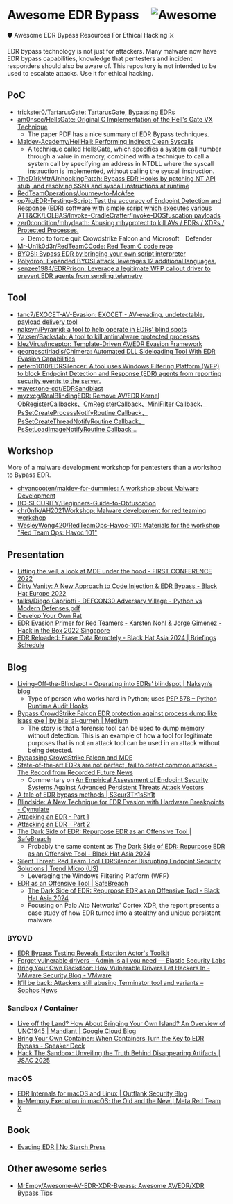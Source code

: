 # Awesome EDR Bypass　![Awesome](https://cdn.rawgit.com/sindresorhus/awesome/d7305f38d29fed78fa85652e3a63e154dd8e8829/media/badge.svg)

🛡️ Awesome EDR Bypass Resources For Ethical Hacking ⚔️

EDR bypass technology is not just for attackers.
Many malware now have EDR bypass capabilities, knowledge that pentesters and incident responders should also be aware of.
This repository is not intended to be used to escalate attacks. Use it for ethical hacking.

## PoC
- [trickster0/TartarusGate: TartarusGate, Bypassing EDRs](https://github.com/trickster0/TartarusGate)
- [am0nsec/HellsGate: Original C Implementation of the Hell's Gate VX Technique](https://github.com/am0nsec/HellsGate)
    - The paper PDF has a nice summary of EDR Bypass techniques.
- [Maldev-Academy/HellHall: Performing Indirect Clean Syscalls](https://github.com/Maldev-Academy/HellHall)
    - A technique called HellsGate, which specifies a system call number through a value in memory, combined with a technique to call a system call by specifying an address in NTDLL where the syscall instruction is implemented, without calling the syscall instruction.
- [TheD1rkMtr/UnhookingPatch: Bypass EDR Hooks by patching NT API stub, and resolving SSNs and syscall instructions at runtime](https://github.com/TheD1rkMtr/UnhookingPatch)
- [RedTeamOperations/Journey-to-McAfee](https://github.com/RedTeamOperations/Journey-to-McAfee)
- [op7ic/EDR-Testing-Script: Test the accuracy of Endpoint Detection and Response (EDR) software with simple script which executes various ATT&CK/LOLBAS/Invoke-CradleCrafter/Invoke-DOSfuscation payloads](https://github.com/op7ic/EDR-Testing-Script)
- [zer0condition/mhydeath: Abusing mhyprotect to kill AVs / EDRs / XDRs / Protected Processes.](https://github.com/zer0condition/mhydeath)
  - Demo to force quit Crowdstrike Falcon and Microsoft　Defender
- [Mr-Un1k0d3r/RedTeamCCode: Red Team C code repo](https://github.com/Mr-Un1k0d3r/RedTeamCCode/)
- [BYOSI: Bypass EDR by bringing your own script interpreter](https://github.com/oldkingcone/BYOSI)
- [Polydrop: Expanded BYOSI attack, leverages 12 additional languages.](https://github.com/MalwareSupportGroup/PolyDrop)
- [senzee1984/EDRPrison: Leverage a legitimate WFP callout driver to prevent EDR agents from sending telemetry](https://github.com/senzee1984/EDRPrison)

## Tool
- [tanc7/EXOCET-AV-Evasion: EXOCET - AV-evading, undetectable, payload delivery tool](https://github.com/tanc7/EXOCET-AV-Evasion)
- [naksyn/Pyramid: a tool to help operate in EDRs' blind spots](https://github.com/naksyn/Pyramid)
- [Yaxser/Backstab: A tool to kill antimalware protected processes](https://github.com/Yaxser/Backstab/)
- [klezVirus/inceptor: Template-Driven AV/EDR Evasion Framework](https://github.com/klezVirus/inceptor)
- [georgesotiriadis/Chimera: Automated DLL Sideloading Tool With EDR Evasion Capabilities](https://github.com/georgesotiriadis/Chimera)
- [netero1010/EDRSilencer: A tool uses Windows Filtering Platform (WFP) to block Endpoint Detection and Response (EDR) agents from reporting security events to the server.](https://github.com/netero1010/EDRSilencer)
- [wavestone-cdt/EDRSandblast](https://github.com/wavestone-cdt/EDRSandblast)
- [myzxcg/RealBlindingEDR: Remove AV/EDR Kernel ObRegisterCallbacks、CmRegisterCallback、MiniFilter Callback、PsSetCreateProcessNotifyRoutine Callback、PsSetCreateThreadNotifyRoutine Callback、PsSetLoadImageNotifyRoutine Callback...](https://github.com/myzxcg/RealBlindingEDR)
  
## Workshop
More of a malware development workshop for pentesters than a workshop to Bypass EDR.

- [chvancooten/maldev-for-dummies: A workshop about Malware Development](https://github.com/chvancooten/maldev-for-dummies)
- [BC-SECURITY/Beginners-Guide-to-Obfuscation](https://github.com/BC-SECURITY/Beginners-Guide-to-Obfuscation)
- [chr0n1k/AH2021Workshop: Malware development for red teaming workshop](https://github.com/chr0n1k/AH2021Workshop)
- [WesleyWong420/RedTeamOps-Havoc-101: Materials for the workshop "Red Team Ops: Havoc 101"](https://github.com/WesleyWong420/RedTeamOps-Havoc-101)

## Presentation
- [Lifting the veil, a look at MDE under the hood - FIRST CONFERENCE
2022](https://www.first.org/resources/papers/conf2022/MDEInternals-FIRST.pdf)
- [Dirty Vanity: A New Approach to Code Injection &#38; EDR Bypass - Black Hat Europe 2022](https://www.blackhat.com/eu-22/briefings/schedule/#dirty-vanity-a-new-approach-to-code-injection--edr-bypass-28417)
- [talks/Diego Capriotti - DEFCON30 Adversary Village - Python vs Modern Defenses.pdf](https://github.com/naksyn/talks/blob/main/DEFCON30/Diego%20Capriotti%20-%20DEFCON30%20Adversary%20Village%20-%20%20Python%20vs%20Modern%20Defenses.pdf)
- [Develop Your Own Rat](https://docs.google.com/presentation/d/1UZmFo_TvSS2TvPJKlDjIW1kTVjYGGaYO86Buh2UgbaI/mobilepresent?slide=id.g11cdb36f978_1_129)
- [EDR Evasion Primer for Red Teamers - Karsten Nohl & Jorge Gimenez - Hack in the Box 2022 Singapore](https://conference.hitb.org/hitbsecconf2022sin/materials/D1T1%20-%20EDR%20Evasion%20Primer%20for%20Red%20Teamers%20-%20Karsten%20Nohl%20&%20Jorge%20Gimenez.pdf)
- [EDR Reloaded: Erase Data Remotely - Black Hat Asia 2024 | Briefings Schedule](https://i.blackhat.com/Asia-24/Presentations/Asia-24_Bar-EDREraseDataRemotelyReloaded.pdf)

## Blog
- [Living-Off-the-Blindspot - Operating into EDRs’ blindspot | Naksyn’s blog](https://www.naksyn.com/edr%20evasion/2022/09/01/operating-into-EDRs-blindspot.html)
  - Type of person who works hard in Python; uses [PEP 578 – Python Runtime Audit Hooks](https://peps.python.org/pep-0578/).
- [Bypass CrowdStrike Falcon EDR protection against process dump like lsass.exe | by bilal al-qurneh | Medium](https://medium.com/@balqurneh/bypass-crowdstrike-falcon-edr-protection-against-process-dump-like-lsass-exe-3c163e1b8a3e)
  - The story is that a forensic tool can be used to dump memory without detection. This is an example of how a tool for legitimate purposes that is not an attack tool can be used in an attack without being detected.
- [Bypassing CrowdStrike Falcon and MDE](https://ericesquivel.github.io/posts/bypass)
- [State-of-the-art EDRs are not perfect, fail to detect common attacks - The Record from Recorded Future News](https://therecord.media/state-of-the-art-edrs-are-not-perfect-fail-to-detect-common-attacks/)
  - Commentary on [An Empirical Assessment of Endpoint Security Systems Against Advanced Persistent Threats Attack Vectors](https://arxiv.org/abs/2108.10422)
- [A tale of EDR bypass methods | S3cur3Th1sSh1t](https://s3cur3th1ssh1t.github.io/A-tale-of-EDR-bypass-methods/)
- [Blindside: A New Technique for EDR Evasion with Hardware Breakpoints - Cymulate](https://cymulate.com/blog/blindside-a-new-technique-for-edr-evasion-with-hardware-breakpoints)
- [Attacking an EDR - Part 1](https://riccardoancarani.github.io/2023-08-03-attacking-an-edr-part-1/)
- [Attacking an EDR - Part 2](https://riccardoancarani.github.io/2023-09-14-attacking-an-edr-part-2/)
- [The Dark Side of EDR: Repurpose EDR as an Offensive Tool | SafeBreach](https://www.safebreach.com/blog/dark-side-of-edr-offensive-tool/)
  - Probably the same content as [The Dark Side of EDR: Repurpose EDR as an Offensive Tool - Black Hat Asia 2024](https://www.blackhat.com/asia-24/briefings/schedule/index.html#the-dark-side-of-edr-repurpose-edr-as-an-offensive-tool-37846)
- [Silent Threat: Red Team Tool EDRSilencer Disrupting Endpoint Security Solutions | Trend Micro (US)](https://www.trendmicro.com/en_us/research/24/j/edrsilencer-disrupting-endpoint-security-solutions.html)
  - Leveraging the Windows Filtering Platform (WFP)
- [EDR as an Offensive Tool | SafeBreach](https://www.safebreach.com/blog/dark-side-of-edr-offensive-tool/)
  - [The Dark Side of EDR: Repurpose EDR as an Offensive Tool - Black Hat Asia 2024](https://www.blackhat.com/asia-24/briefings/schedule/index.html#the-dark-side-of-edr-repurpose-edr-as-an-offensive-tool-37846)
  - Focusing on Palo Alto Networks' Cortex XDR, the report presents a case study of how EDR turned into a stealthy and unique persistent malware.

### BYOVD
- [EDR Bypass Testing Reveals Extortion Actor's Toolkit](https://unit42.paloaltonetworks.com/edr-bypass-extortion-attempt-thwarted/)
- [Forget vulnerable drivers - Admin is all you need — Elastic Security Labs](https://www.elastic.co/security-labs/forget-vulnerable-drivers-admin-is-all-you-need)
- [Bring Your Own Backdoor: How Vulnerable Drivers Let Hackers In - VMware Security Blog - VMware](https://blogs.vmware.com/security/2023/04/bring-your-own-backdoor-how-vulnerable-drivers-let-hackers-in.html)
- [It’ll be back: Attackers still abusing Terminator tool and variants – Sophos News](https://news.sophos.com/en-us/2024/03/04/itll-be-back-attackers-still-abusing-terminator-tool-and-variants/)

### Sandbox / Container
- [Live off the Land? How About Bringing Your Own Island? An Overview of UNC1945 | Mandiant | Google Cloud Blog](https://cloud.google.com/blog/topics/threat-intelligence/live-off-the-land-an-overview-of-unc1945?hl=en)
- [Bring Your Own Container: When Containers Turn the Key to EDR Bypass - Speaker Deck](https://speakerdeck.com/tkmru/byoc-avtokyo2024)
- [Hack The Sandbox: Unveiling the Truth Behind Disappearing Artifacts | JSAC 2025](https://jsac.jpcert.or.jp/archive/2025/pdf/JSAC2025_2_9_kamekawa_sasada_niwa_en.pdf)

### macOS
- [EDR Internals for macOS and Linux | Outflank Security Blog](https://www.outflank.nl/blog/2024/06/03/edr-internals-macos-linux/)
- [In-Memory Execution in macOS: the Old and the New | Meta Red Team X](https://rtx.meta.security/post-exploitation/2022/12/19/In-Memory-Execution-in-macOS.html)

## Book
- [Evading EDR | No Starch Press](https://nostarch.com/evading-edr)

## Other awesome series
- [MrEmpy/Awesome-AV-EDR-XDR-Bypass: Awesome AV/EDR/XDR Bypass Tips](https://github.com/MrEmpy/Awesome-AV-EDR-XDR-Bypass)
